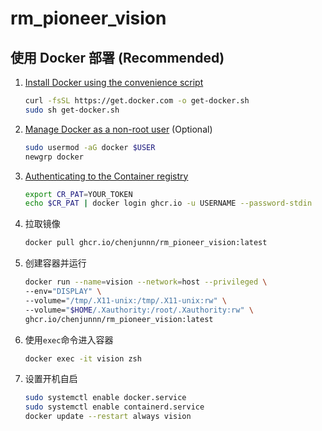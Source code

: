 # rm_pioneer_vision

## 使用 Docker 部署 (Recommended)

1. [Install Docker using the convenience script](https://docs.docker.com/engine/install/ubuntu/#install-using-the-convenience-script)

    ```bash
    curl -fsSL https://get.docker.com -o get-docker.sh
    sudo sh get-docker.sh
    ```

2. [Manage Docker as a non-root user](https://docs.docker.com/engine/install/linux-postinstall/#manage-docker-as-a-non-root-user) (Optional)

    ```bash
    sudo usermod -aG docker $USER
    newgrp docker 
    ```

3. [Authenticating to the Container registry](https://docs.github.com/en/packages/working-with-a-github-packages-registry/working-with-the-container-registry#authenticating-to-the-container-registry)

    ```bash
    export CR_PAT=YOUR_TOKEN
    echo $CR_PAT | docker login ghcr.io -u USERNAME --password-stdin
    ```

3. 拉取镜像

    ```bash
    docker pull ghcr.io/chenjunnn/rm_pioneer_vision:latest
    ```

4. 创建容器并运行
  
    ```bash
    docker run --name=vision --network=host --privileged \
    --env="DISPLAY" \
    --volume="/tmp/.X11-unix:/tmp/.X11-unix:rw" \
    --volume="$HOME/.Xauthority:/root/.Xauthority:rw" \
    ghcr.io/chenjunnn/rm_pioneer_vision:latest
    ```

5. 使用`exec`命令进入容器

    ```bash
    docker exec -it vision zsh
    ```

6. 设置开机自启

    ```bash
    sudo systemctl enable docker.service
    sudo systemctl enable containerd.service
    docker update --restart always vision
    ```
